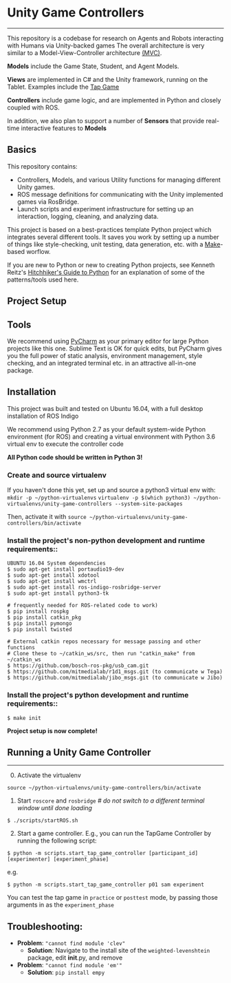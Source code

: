 # Unity Game Controllers
---------------------

This repository is a codebase for research on Agents and Robots interacting with Humans via Unity-backed games
The overall architecture is very similar to a Model-View-Controller architecture [(MVC)](https://en.wikipedia.org/wiki/Model%E2%80%93view%E2%80%93controller). 

**Models** include the Game State, Student, and Agent Models.

**Views** are implemented in C# and the Unity framework, running on the Tablet. Examples include the [Tap Game](https://github.com/mitmedialab/tap-game-unity)

**Controllers** include game logic, and are implemented in Python and closely coupled with ROS.

In addition, we also plan to support a number of **Sensors** that provide real-time interactive features to **Models**


Basics
--------------
This repository contains:

- Controllers, Models, and various Utility functions for managing different Unity games.
- ROS message definitions for communicating with the Unity implemented games via RosBridge.
- Launch scripts and experiment infrastructure for setting up an interaction, logging, cleaning, and analyzing data. 

This project is based on a best-practices template Python project which integrates several different tools. It saves you work by setting up a number of things like style-checking, unit testing, data generation, etc. with a [Make](https://en.wikipedia.org/wiki/Make_(software))-based worflow.

If you are new to Python or new to creating Python projects, see Kenneth Reitz's [Hitchhiker's Guide to Python](http://docs.python-guide.org/en/latest/) for an explanation of some of the patterns/tools used here.

Project Setup
---------------
## Tools

We recommend using [PyCharm](https://www.jetbrains.com/pycharm/download/#section=linux) as your primary editor for large Python projects like this one. Sublime Text is OK for quick edits, but PyCharm gives you the full power of static analysis, environment management, style checking, and an integrated terminal etc. in an attractive all-in-one package.

## Installation

This project was built and tested on Ubuntu 16.04, with a full desktop installation of ROS Indigo

We recommend using Python 2.7 as your default system-wide Python environment (for ROS) and creating a virtual environment with Python 3.6 virtual env to execute the controller code

**All Python code should be written in Python 3!**

### Create and source virtualenv

If you haven't done this yet, set up and source a python3 virtual env with:
`mkdir -p ~/python-virtualenvs`
`virtualenv -p $(which python3) ~/python-virtualenvs/unity-game-controllers --system-site-packages`

Then, activate it with
`source ~/python-virtualenvs/unity-game-controllers/bin/activate`

### Install the project's non-python development and runtime requirements::	
	
	UBUNTU 16.04 System dependencies
	$ sudo apt-get install portaudio19-dev
	$ sudo apt-get install xdotool
	$ sudo apt-get install wmctrl
	$ sudo apt-get install ros-indigo-rosbridge-server
	$ sudo apt-get install python3-tk
	
	# frequently needed for ROS-related code to work)
	$ pip install rospkg
	$ pip install catkin_pkg
	$ pip install pymongo
	$ pip install twisted
	
	# External catkin repos necessary for message passing and other functions
	# Clone these to ~/catkin_ws/src, then run "catkin_make" from ~/catkin_ws
	$ https://github.com/bosch-ros-pkg/usb_cam.git
	$ https://github.com/mitmedialab/r1d1_msgs.git (to communicate w Tega)
	$ https://github.com/mitmedialab/jibo_msgs.git (to communicate w Jibo)

### Install the project's python development and runtime requirements::

    $ make init
	
**Project setup is now complete!**


## Running a Unity Game Controller
---------------


0. Activate the virtualenv
```bashrc
source ~/python-virtualenvs/unity-game-controllers/bin/activate
```
1. Start `roscore` and `rosbridge` *# do not switch to a different terminal window until done loading*
```bashrc
$ ./scripts/startROS.sh
```

2. Start a game controller. E.g., you can run the TapGame Controller by running the following script:

`$ python -m scripts.start_tap_game_controller [participant_id] [experimenter] [experiment_phase]`

e.g.

`$ python -m scripts.start_tap_game_controller p01 sam experiment`

You can test the tap game in `practice` or `posttest` mode, by passing those arguments in as the `experiment_phase`

Troubleshooting:
------------------
- **Problem**: `"cannot find module 'clev"`
	- **Solution**: Navigate to the install site of the `weighted-levenshtein` package, edit __init__.py, and remove
- **Problem**: `"cannot find module 'em'"`
	- **Solution**: `pip install empy`
